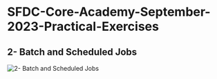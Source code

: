 # SFDC-Core-Academy-September-2023-Practical-Exercises

## 2- Batch and Scheduled Jobs
![2- Batch and Scheduled Jobs](https://i.hizliresim.com/ow8hwum.png "2- Batch and Scheduled Jobs")
